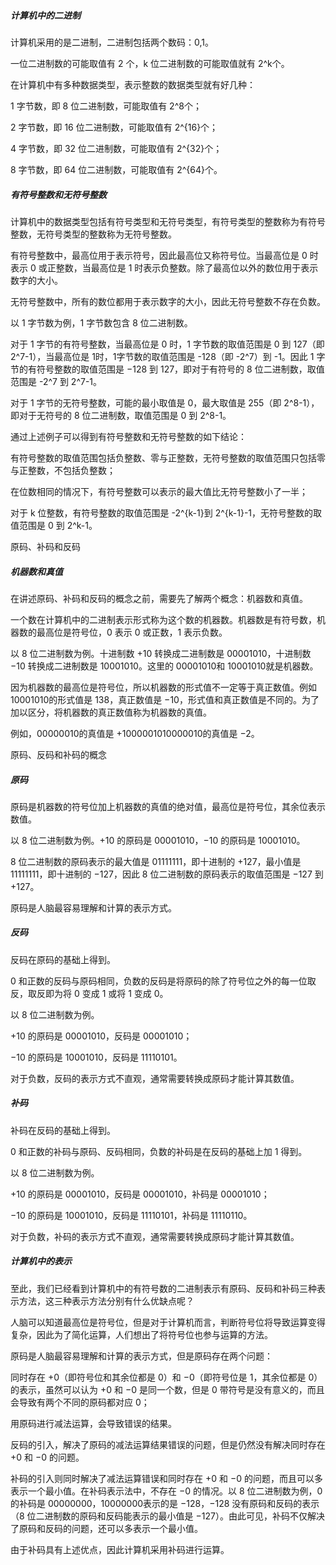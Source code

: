 ##### 计算机中的二进制
计算机采用的是二进制，二进制包括两个数码：0,1。

一位二进制数的可能取值有 2 个，k 位二进制数的可能取值就有 2^k个。

在计算机中有多种数据类型，表示整数的数据类型就有好几种：

1 字节数，即 8 位二进制数，可能取值有 2^8个；

2 字节数，即 16 位二进制数，可能取值有 2^{16}个；

4 字节数，即 32 位二进制数，可能取值有 2^{32}个；

8 字节数，即 64 位二进制数，可能取值有 2^{64}个。

##### 有符号整数和无符号整数
计算机中的数据类型包括有符号类型和无符号类型，有符号类型的整数称为有符号整数，无符号类型的整数称为无符号整数。

有符号整数中，最高位用于表示符号，因此最高位又称符号位。当最高位是 0 时表示 0 或正整数，当最高位是 1 时表示负整数。除了最高位以外的数位用于表示数字的大小。

无符号整数中，所有的数位都用于表示数字的大小，因此无符号整数不存在负数。

以 1 字节数为例，1 字节数包含 8 位二进制数。

对于 1 字节的有符号整数，当最高位是 0 时，1 字节数的取值范围是 0 到 127（即 2^7-1），当最高位是 1时，1字节数的取值范围是 -128（即 -2^7）到 -1。因此 1 字节的有符号整数的取值范围是 −128 到 127，即对于有符号的 8 位二进制数，取值范围是 -2^7 到 2^7-1。

对于 1 字节的无符号整数，可能的最小取值是 0，最大取值是 255（即 2^8-1），即对于无符号的 8 位二进制数，取值范围是 0 到 2^8-1。

通过上述例子可以得到有符号整数和无符号整数的如下结论：

有符号整数的取值范围包括负整数、零与正整数，无符号整数的取值范围只包括零与正整数，不包括负整数；

在位数相同的情况下，有符号整数可以表示的最大值比无符号整数小了一半；

对于 k 位整数，有符号整数的取值范围是 -2^{k-1}到 2^{k-1}-1，无符号整数的取值范围是 0 到 2^k-1。

原码、补码和反码
##### 机器数和真值
在讲述原码、补码和反码的概念之前，需要先了解两个概念：机器数和真值。

一个数在计算机中的二进制表示形式称为这个数的机器数。机器数是有符号数，机器数的最高位是符号位，0 表示 0 或正数，1 表示负数。

以 8 位二进制数为例。十进制数 +10 转换成二进制数是 00001010，十进制数 −10 转换成二进制数是 10001010。这里的 00001010和 10001010就是机器数。

因为机器数的最高位是符号位，所以机器数的形式值不一定等于真正数值。例如 10001010的形式值是 138，真正数值是 −10，形式值和真正数值是不同的。为了加以区分，将机器数的真正数值称为机器数的真值。

例如，00000010的真值是 +1000001010000010的真值是 −2。

原码、反码和补码的概念
##### 原码
原码是机器数的符号位加上机器数的真值的绝对值，最高位是符号位，其余位表示数值。

以 8 位二进制数为例。+10 的原码是 00001010，−10 的原码是 10001010。

8 位二进制数的原码表示的最大值是 01111111，即十进制的 +127，最小值是 11111111，即十进制的 −127，因此 8 位二进制数的原码表示的取值范围是 −127 到 +127。

原码是人脑最容易理解和计算的表示方式。

##### 反码
反码在原码的基础上得到。

0 和正数的反码与原码相同，负数的反码是将原码的除了符号位之外的每一位取反，取反即为将 0 变成 1 或将 1 变成 0。

以 8 位二进制数为例。

+10 的原码是 00001010，反码是 00001010；

−10 的原码是 10001010，反码是 11110101。

对于负数，反码的表示方式不直观，通常需要转换成原码才能计算其数值。

##### 补码
补码在反码的基础上得到。

0 和正数的补码与原码、反码相同，负数的补码是在反码的基础上加 1 得到。

以 8 位二进制数为例。

+10 的原码是 00001010，反码是 00001010，补码是 00001010；

−10 的原码是 10001010，反码是 11110101，补码是 11110110。

对于负数，补码的表示方式不直观，通常需要转换成原码才能计算其数值。

##### 计算机中的表示
至此，我们已经看到计算机中的有符号数的二进制表示有原码、反码和补码三种表示方法，这三种表示方法分别有什么优缺点呢？

人脑可以知道最高位是符号位，但是对于计算机而言，判断符号位将导致运算变得复杂，因此为了简化运算，人们想出了将符号位也参与运算的方法。

原码是人脑最容易理解和计算的表示方式，但是原码存在两个问题：

同时存在 +0（即符号位和其余位都是 0）和 −0（即符号位是 1，其余位都是 0）的表示，虽然可以认为 +0 和 −0 是同一个数，但是 0 带符号是没有意义的，而且会导致有两个不同的原码都对应 0；

用原码进行减法运算，会导致错误的结果。

反码的引入，解决了原码的减法运算结果错误的问题，但是仍然没有解决同时存在 +0 和 −0 的问题。

补码的引入则同时解决了减法运算错误和同时存在 +0 和 −0 的问题，而且可以多表示一个最小值。在补码表示法中，不存在 −0 的情况。以 8 位二进制数为例，0 的补码是 00000000，10000000表示的是 −128，−128 没有原码和反码的表示（8 位二进制数的原码和反码能表示的最小值是 −127）。由此可见，补码不仅解决了原码和反码的问题，还可以多表示一个最小值。

由于补码具有上述优点，因此计算机采用补码进行运算。
